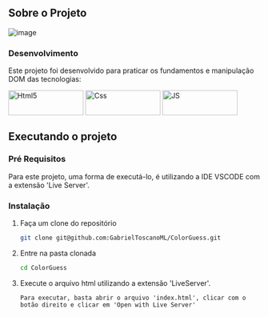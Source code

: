 <!-- ABOUT THE PROJECT -->
## Sobre o Projeto

![image](https://github.com/GabrielToscanoML/ColorGuess/assets/68169956/ebbe84f3-60e7-4457-8ce0-cc24e9bc8479)


### Desenvolvimento

Este projeto foi desenvolvido para praticar os fundamentos e manipulação DOM das tecnologias:

  <img align="center" alt="Html5" src="https://img.shields.io/badge/HTML5-E34F26?style=for-the-badge&logo=html5&logoColor=white" width="150" height="50" />
  <img align="center" alt="Css" src="https://img.shields.io/badge/CSS3-1572B6?style=for-the-badge&logo=css3&logoColor=white"  width="150" height="50" />
  <img align="center" alt="JS" src="https://img.shields.io/badge/JavaScript-F7DF1E?style=for-the-badge&logo=javascript&logoColor=black"  width="150" height="50" />

<!-- GETTING STARTED -->
## Executando o projeto

### Pré Requisitos

Para este projeto, uma forma de executá-lo, é utilizando a IDE VSCODE com a extensão 'Live Server'.

### Instalação

1. Faça um clone do repositório
   ```sh
   git clone git@github.com:GabrielToscanoML/ColorGuess.git
   ```
2. Entre na pasta clonada
   ```sh
   cd ColorGuess
   ```
3. Execute o arquivo html utilizando a extensão 'LiveServer'. 
   ```
   Para executar, basta abrir o arquivo 'index.html', clicar com o botão direito e clicar em 'Open with Live Server'
   ```
